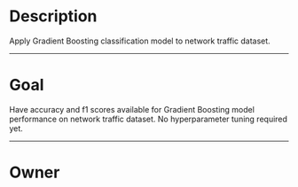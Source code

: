 # Description

Apply Gradient Boosting classification model to network traffic dataset.

---

# Goal

Have accuracy and f1 scores available for Gradient Boosting model performance
on network traffic dataset.  No hyperparameter tuning required yet.

---

# Owner

